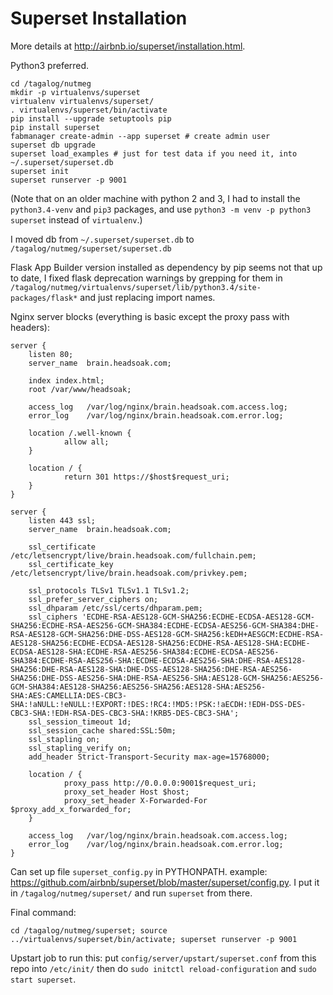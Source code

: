 # Superset Installation

More details at <http://airbnb.io/superset/installation.html>.

Python3 preferred.

    cd /tagalog/nutmeg
    mkdir -p virtualenvs/superset
    virtualenv virtualenvs/superset/
    . virtualenvs/superset/bin/activate
    pip install --upgrade setuptools pip
    pip install superset
    fabmanager create-admin --app superset # create admin user
    superset db upgrade
    superset load_examples # just for test data if you need it, into ~/.superset/superset.db
    superset init
    superset runserver -p 9001

(Note that on an older machine with python 2 and 3, I had to install the `python3.4-venv` and `pip3` packages, and use `python3 -m venv -p python3 superset` instead of `virtualenv`.)

I moved db from `~/.superset/superset.db` to `/tagalog/nutmeg/superset/superset.db`

Flask App Builder version installed as dependency by pip seems not that up to date, I fixed flask deprecation warnings by grepping for them in `/tagalog/nutmeg/virtualenvs/superset/lib/python3.4/site-packages/flask*` and just replacing import names.

Nginx server blocks (everything is basic except the proxy pass with headers):

    server {
        listen 80;
        server_name  brain.headsoak.com;

        index index.html;
        root /var/www/headsoak;

        access_log   /var/log/nginx/brain.headsoak.com.access.log;
        error_log    /var/log/nginx/brain.headsoak.com.error.log;

        location /.well-known {
                allow all;
        }

        location / {
                return 301 https://$host$request_uri;
        }
    }

    server {
        listen 443 ssl;
        server_name  brain.headsoak.com;

        ssl_certificate /etc/letsencrypt/live/brain.headsoak.com/fullchain.pem;
        ssl_certificate_key /etc/letsencrypt/live/brain.headsoak.com/privkey.pem;

        ssl_protocols TLSv1 TLSv1.1 TLSv1.2;
        ssl_prefer_server_ciphers on;
        ssl_dhparam /etc/ssl/certs/dhparam.pem;
        ssl_ciphers 'ECDHE-RSA-AES128-GCM-SHA256:ECDHE-ECDSA-AES128-GCM-SHA256:ECDHE-RSA-AES256-GCM-SHA384:ECDHE-ECDSA-AES256-GCM-SHA384:DHE-RSA-AES128-GCM-SHA256:DHE-DSS-AES128-GCM-SHA256:kEDH+AESGCM:ECDHE-RSA-AES128-SHA256:ECDHE-ECDSA-AES128-SHA256:ECDHE-RSA-AES128-SHA:ECDHE-ECDSA-AES128-SHA:ECDHE-RSA-AES256-SHA384:ECDHE-ECDSA-AES256-SHA384:ECDHE-RSA-AES256-SHA:ECDHE-ECDSA-AES256-SHA:DHE-RSA-AES128-SHA256:DHE-RSA-AES128-SHA:DHE-DSS-AES128-SHA256:DHE-RSA-AES256-SHA256:DHE-DSS-AES256-SHA:DHE-RSA-AES256-SHA:AES128-GCM-SHA256:AES256-GCM-SHA384:AES128-SHA256:AES256-SHA256:AES128-SHA:AES256-SHA:AES:CAMELLIA:DES-CBC3-SHA:!aNULL:!eNULL:!EXPORT:!DES:!RC4:!MD5:!PSK:!aECDH:!EDH-DSS-DES-CBC3-SHA:!EDH-RSA-DES-CBC3-SHA:!KRB5-DES-CBC3-SHA';
        ssl_session_timeout 1d;
        ssl_session_cache shared:SSL:50m;
        ssl_stapling on;
        ssl_stapling_verify on;
        add_header Strict-Transport-Security max-age=15768000;

        location / {
                proxy_pass http://0.0.0.0:9001$request_uri;
                proxy_set_header Host $host;
                proxy_set_header X-Forwarded-For $proxy_add_x_forwarded_for;
        }

        access_log   /var/log/nginx/brain.headsoak.com.access.log;
        error_log    /var/log/nginx/brain.headsoak.com.error.log;
    }

Can set up file `superset_config.py` in PYTHONPATH. example: <https://github.com/airbnb/superset/blob/master/superset/config.py>. I put it in `/tagalog/nutmeg/superset/` and run `superset` from there.

Final command:

    cd /tagalog/nutmeg/superset; source ../virtualenvs/superset/bin/activate; superset runserver -p 9001

Upstart job to run this: put `config/server/upstart/superset.conf` from this repo into `/etc/init/` then do `sudo initctl reload-configuration` and `sudo start superset`.